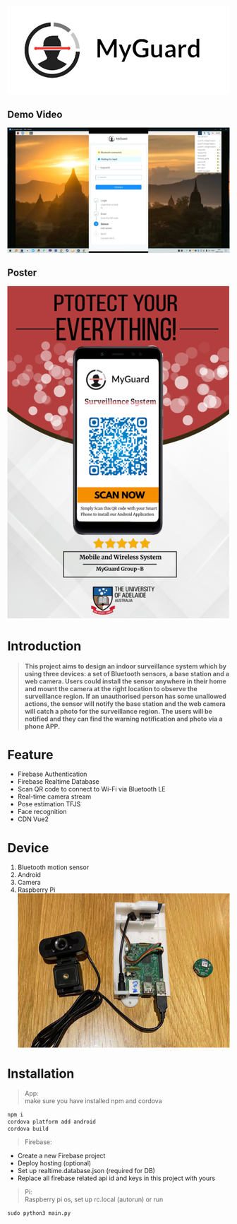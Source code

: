 ![](https://github.com/Qiming-Liu/MyGuard/raw/main/Res/logo.png)  

## Demo Video
[![Download Demo Video](https://github.com/Qiming-Liu/MyGuard/raw/main/Res/demo.png "demo.png")](https://github.com/Qiming-Liu/MyGuard/raw/main/Res/demo.mp4)  

## Poster
![](https://github.com/Qiming-Liu/MyGuard/raw/main/Res/poster.png)  

# Introduction
> #### This project aims to design an indoor surveillance system which by using three devices: a set of Bluetooth sensors, a base station and a web camera. Users could install the sensor anywhere in their home and mount the camera at the right location to observe the surveillance region. If an unauthorised person has some unallowed actions, the sensor will notify the base station and the web camera will catch a photo for the surveillance region. The users will be notified and they can find the warning notification and photo via a phone APP. 

# Feature
 - Firebase Authentication
 - Firebase Realtime Database
 - Scan QR code to connect to Wi-Fi via Bluetooth LE
 - Real-time camera stream
 - Pose estimation TFJS
 - Face recognition
 - CDN Vue2

# Device
1. Bluetooth motion sensor
2. Android
3. Camera
4. Raspberry Pi
![](https://github.com/Qiming-Liu/MyGuard/raw/main/Res/device.png)  

# Installation
> App:  
make sure you have installed npm and cordova  
```shell
npm i
cordova platform add android
cordova build
```

> Firebase: 
* Create a new Firebase project  
* Deploy hosting (optional)
* Set up realtime.database.json (required for DB)
* Replace all firebase related api id and keys in this project with yours  

> Pi:   
Raspberry pi os, set up rc.local (autorun) or run 
```shell
sudo python3 main.py
```
